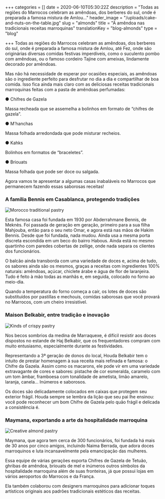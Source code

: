 +++
categories = []
date = 2020-06-10T05:30:22Z
description = "Todas as regiões do Marrocos celebram as amêndoas, dos berberes do sul, onde é preparada a famosa mistura de Amlou..."
header_image = "/uploads/cake-and-nuts-on-the-table.jpg"
slug = "almonds"
title = "A amêndoa nas tradicionais receitas marroquinas"
translationKey = "blog-almonds"
type = "blog"

+++
Todas as regiões do Marrocos celebram as amêndoas, dos berberes do sul, onde é preparada a famosa mistura de Amlou, até Fez, onde são originárias diversas comidas festivas imperdíveis, como o suculento pombo com amêndoas, ou o famoso cordeiro Tajine com ameixas, lindamente decorado por amêndoas.

Mas não há necessidade de esperar por ocasiões especiais, as amêndoas são o ingrediente perfeito para desfrutar no dia a dia e compartilhar de boa comida. Isso fica ainda mais claro com as deliciosas receitas tradicionais marroquinas feitas com a pasta de amêndoas perfumadas:

● Chifres de Gazela

Massa recheada que se assemelha a bolinhos em formato de “chifres de gazela”.

● M'hanchas

Massa folhada arredondada que pode misturar recheios.

● Kahks

Bolinhos em formatos de “braceletes”.

● Briouats

Massa folhada que pode ser doce ou salgada.

Agora vamos te apresentar a algumas casas inabaláveis no Marrocos que permanecem fazendo essas saborosas receitas!

### **A família Bennis em Casablanca, protegendo tradições**

![Morocco traditional pastry](/uploads/15617205336_b07743f39a_b.jpg "Morocco traditional pastry")

Esta famosa casa foi fundada em 1930 por Abderrahmane Bennis, de Meknès. Foi passada de geração em geração, primeiro para a sua filha Mahjouba, então para o seu neto Omar, e agora está nas mãos de Hakim Bennis. Desde que foi fundada, nada mudou. Ainda usa a mesma porta discreta escondida em um beco do bairro Habous. Ainda está no mesmo quartinho com paredes cobertas de zellige, onde nada separa os clientes dos funcionários.

O balcão ainda transborda com uma variedade de doces e, acima de tudo, os sabores ainda são os mesmos, graças a receitas com ingredientes 100% naturais: amêndoas, açúcar, chiclete árabe e água de flor de laranjeira. Tudo é feito à mão todas as manhãs e, em seguida, colocado no forno ao meio-dia.

Quando a temperatura do forno começa a cair, os lotes de doces são substituídos por pastillas e mechouis, comidas saborosas que você provará no Marrocos, com um cheiro irresistível.

### **Maison Belkabir, entre tradição e inovação**

![Kinds of crispy pastry ](/uploads/particles_danish_pastry_small_cakes_biscuits_pastries_sweet_sugar_yeast_particles-1416594.jpg "Kinds of crispy pastry ")

Nos becos sombrios da medina de Marraquexe, é difícil resistir aos doces dispostos no estande de Haj Belkabir, que os frequentadores compram com muito entusiasmo, especialmente durante as festividades.

Representando a 3ª geração de donos do local, Houda Belkabir tem o intuito de prestar homenagem à sua receita mais refinada e famosa: o Chifre da Gazela. Assim como os macarons, ele pode vir em uma variedade extravagante de cores e sabores: pistache de cor esmeralda, caramelo com um tom âmbar, framboesa com tonalidade de ametista, limão amarelo, laranja, canela... Inúmeros e saborosos.

Os doces são delicadamente colocados em caixas que protegem seu exterior frágil. Houda sempre se lembra da lição que seu pai lhe ensinou: você pode reconhecer um bom Chifre de Gazela pelo quão frágil e delicada a consistência é.

### **Maymana, exportando a arte da hospitalidade marroquina**

![Creative almond pastry](/uploads/1577439666129.jpg "Creative almond pastry")

Maymana, que agora tem cerca de 300 funcionários, foi fundada há mais de 30 anos por cinco amigos, incluindo Naima Berrada, que adora doces marroquinos e luta incansavelmente pela emancipação das mulheres.

Essa equipe de várias gerações exporta Chifres de Gazela de Tetuão, ghribas de amêndoa, briouats de mel e inúmeros outros símbolos da hospitalidade marroquina além de suas fronteiras, já que possui lojas em vários aeroportos do Marrocos e da França.

Ela também colaborou com designers marroquinos para adicionar toques artísticos originais aos padrões tradicionais estéticos das receitas.